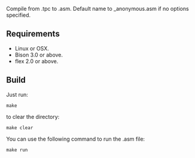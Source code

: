 Compile from .tpc to .asm. Default name to _anonymous.asm if no options specified.


## Requirements

- Linux or OSX.
- Bison 3.0 or above.
- flex 2.0 or above.

## Build

Just run:

    make

to clear the directory:

    make clear

You can use the following command to run the .asm file:

    make run
